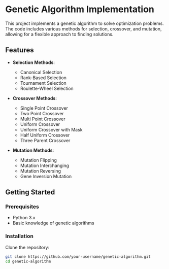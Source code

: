 # Genetic Algorithm Implementation

This project implements a genetic algorithm to solve optimization problems. The code includes various methods for selection, crossover, and mutation, allowing for a flexible approach to finding solutions.

## Features

- **Selection Methods**: 
  - Canonical Selection
  - Rank-Based Selection
  - Tournament Selection
  - Roulette-Wheel Selection

- **Crossover Methods**:
  - Single Point Crossover
  - Two Point Crossover
  - Multi Point Crossover
  - Uniform Crossover
  - Uniform Crossover with Mask
  - Half Uniform Crossover
  - Three Parent Crossover

- **Mutation Methods**:
  - Mutation Flipping
  - Mutation Interchanging
  - Mutation Reversing
  - Gene Inversion Mutation

## Getting Started

### Prerequisites

- Python 3.x
- Basic knowledge of genetic algorithms

### Installation

Clone the repository:

```bash
git clone https://github.com/your-username/genetic-algorithm.git
cd genetic-algorithm
